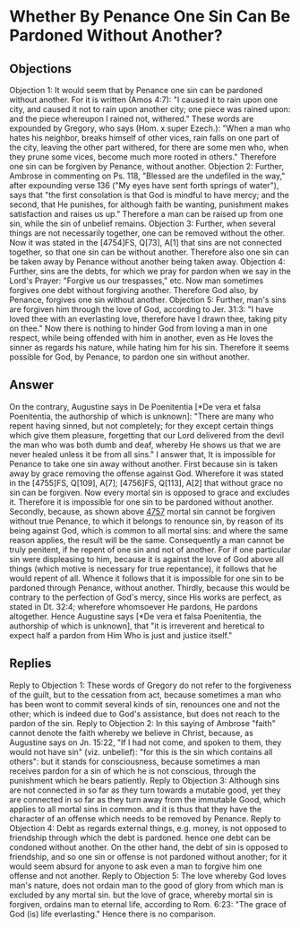 # Whether By Penance One Sin Can Be Pardoned Without Another?
## Objections
Objection 1: It would seem that by Penance one sin can be pardoned without another. For it is written (Amos 4:7): "I caused it to rain upon one city, and caused it not to rain upon another city; one piece was rained upon: and the piece whereupon I rained not, withered." These words are expounded by Gregory, who says (Hom. x super Ezech.): "When a man who hates his neighbor, breaks himself of other vices, rain falls on one part of the city, leaving the other part withered, for there are some men who, when they prune some vices, become much more rooted in others." Therefore one sin can be forgiven by Penance, without another.
Objection 2: Further, Ambrose in commenting on Ps. 118, "Blessed are the undefiled in the way," after expounding verse 136 ("My eyes have sent forth springs of water"), says that "the first consolation is that God is mindful to have mercy; and the second, that He punishes, for although faith be wanting, punishment makes satisfaction and raises us up." Therefore a man can be raised up from one sin, while the sin of unbelief remains.
Objection 3: Further, when several things are not necessarily together, one can be removed without the other. Now it was stated in the [4754]FS, Q[73], A[1] that sins are not connected together, so that one sin can be without another. Therefore also one sin can be taken away by Penance without another being taken away.
Objection 4: Further, sins are the debts, for which we pray for pardon when we say in the Lord's Prayer: "Forgive us our trespasses," etc. Now man sometimes forgives one debt without forgiving another. Therefore God also, by Penance, forgives one sin without another.
Objection 5: Further, man's sins are forgiven him through the love of God, according to Jer. 31:3: "I have loved thee with an everlasting love, therefore have I drawn thee, taking pity on thee." Now there is nothing to hinder God from loving a man in one respect, while being offended with him in another, even as He loves the sinner as regards his nature, while hating him for his sin. Therefore it seems possible for God, by Penance, to pardon one sin without another.
## Answer
On the contrary, Augustine says in De Poenitentia [*De vera et falsa Poenitentia, the authorship of which is unknown]: "There are many who repent having sinned, but not completely; for they except certain things which give them pleasure, forgetting that our Lord delivered from the devil the man who was both dumb and deaf, whereby He shows us that we are never healed unless it be from all sins."
I answer that, It is impossible for Penance to take one sin away without another. First because sin is taken away by grace removing the offense against God. Wherefore it was stated in the [4755]FS, Q[109], A[7]; [4756]FS, Q[113], A[2] that without grace no sin can be forgiven. Now every mortal sin is opposed to grace and excludes it. Therefore it is impossible for one sin to be pardoned without another. Secondly, because, as shown above [4757](A[2]) mortal sin cannot be forgiven without true Penance, to which it belongs to renounce sin, by reason of its being against God, which is common to all mortal sins: and where the same reason applies, the result will be the same. Consequently a man cannot be truly penitent, if he repent of one sin and not of another. For if one particular sin were displeasing to him, because it is against the love of God above all things (which motive is necessary for true repentance), it follows that he would repent of all. Whence it follows that it is impossible for one sin to be pardoned through Penance, without another. Thirdly, because this would be contrary to the perfection of God's mercy, since His works are perfect, as stated in Dt. 32:4; wherefore whomsoever He pardons, He pardons altogether. Hence Augustine says [*De vera et falsa Poenitentia, the authorship of which is unknown], that "it is irreverent and heretical to expect half a pardon from Him Who is just and justice itself."
## Replies
Reply to Objection 1: These words of Gregory do not refer to the forgiveness of the guilt, but to the cessation from act, because sometimes a man who has been wont to commit several kinds of sin, renounces one and not the other; which is indeed due to God's assistance, but does not reach to the pardon of the sin.
Reply to Objection 2: In this saying of Ambrose "faith" cannot denote the faith whereby we believe in Christ, because, as Augustine says on Jn. 15:22, "If I had not come, and spoken to them, they would not have sin" (viz. unbelief): "for this is the sin which contains all others": but it stands for consciousness, because sometimes a man receives pardon for a sin of which he is not conscious, through the punishment which he bears patiently.
Reply to Objection 3: Although sins are not connected in so far as they turn towards a mutable good, yet they are connected in so far as they turn away from the immutable Good, which applies to all mortal sins in common. and it is thus that they have the character of an offense which needs to be removed by Penance.
Reply to Objection 4: Debt as regards external things, e.g. money, is not opposed to friendship through which the debt is pardoned. hence one debt can be condoned without another. On the other hand, the debt of sin is opposed to friendship, and so one sin or offense is not pardoned without another; for it would seem absurd for anyone to ask even a man to forgive him one offense and not another.
Reply to Objection 5: The love whereby God loves man's nature, does not ordain man to the good of glory from which man is excluded by any mortal sin. but the love of grace, whereby mortal sin is forgiven, ordains man to eternal life, according to Rom. 6:23: "The grace of God (is) life everlasting." Hence there is no comparison.
